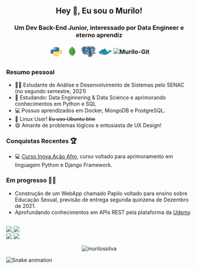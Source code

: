 <h2 align="center"> Hey 👋, Eu sou o Murilo!
<h3 align="center"> Um Dev Back-End Junior, interessado por Data Engineer e eterno aprendiz   
<div style="display: inline_block"><br>
  <img align="center" alt="Murilo-Python" height="30" width="40" src="https://raw.githubusercontent.com/devicons/devicon/master/icons/python/python-original.svg">
  <img align="center" alt="Murilo-Mongo" height="30" width="40" src="https://raw.githubusercontent.com/devicons/devicon/master/icons/mongodb/mongodb-original.svg">
  <img align="center" alt="Murilo-Postgre" height="30" width="40" src="https://raw.githubusercontent.com/devicons/devicon/master/icons/postgresql/postgresql-original.svg">
  <img align="center" alt="Murilo-Docker" height="30" width="40" src="https://raw.githubusercontent.com/devicons/devicon/master/icons/docker/docker-original.svg">
  <img align="center" alt="Murilo-Git" height="30" width="40" src="https://raw.githubusercontent.com/jmnote/z-icons/master/svg/git.svg">
</div>

  ##
 <h3 align="left"> Resumo pessoal</h3>
   
-  👨‍💻 Estudante de Análise e Desenvolvimento de Sistemas pelo SENAC (no segundo semestre, 2021)
-  🌱 Estudando: Data Enginnering & Data Science e aprimorando conhecimentos em Python e SQL 
-  💻 Possuo aprendizados em Docker, MongoDB e PostgreSQL.
-  🐧 Linux User! ~~Eu uso Ubuntu btw~~
-  😄 Amante de problemas lógicos e entusiasta de UX Design!
  
  <h3 aligh="left"> Conquistas Recentes 🏆</h3>
  
- 💻 [Curso Inova.Ação Afro](https://www.linkedin.com/feed/update/urn:li:activity:6871471952826023936/), curso voltado para aprimoramento em linguagem Python e Django Framework.

<h3 align="left"> Em progresso 🏃‍♂️</h3>
  
-  Construção de um WebApp chamado Papilo voltado para ensino sobre Educação Sexual, previsão de entrega segunda quinzena de Dezembro de 2021.
-  Aprofundando conhecimentos em APIs REST pela plataforma da [Udemy](https://www.udemy.com/course/criando-apis-rest-com-django-rest-framework-essencial/learn/lecture/17827716?start=15#overview)

##
 <div>
  <a href="https://github.com/murilossilva">
  <img height="150em" src="https://github-readme-stats.vercel.app/api?username=murilossilva&show_icons=true&theme=dark&include_all_commits=true&count_private=true"/>
  <img height="150em" src="https://github-readme-stats.vercel.app/api/top-langs/?username=murilossilva&layout=compact&langs_count=7&theme=dark"/>
</div>
   <div> 
  <a href = "mailto:murilossilva@usp.br"><img src="https://img.shields.io/badge/Gmail-D14836?style=for-the-badge&logo=gmail&logoColor=white" target="_blank"></a>
  <a href="https://www.linkedin.com/in/murilossilva" target="_blank"><img src="https://img.shields.io/badge/-LinkedIn-%230077B5?style=for-the-badge&logo=linkedin&logoColor=white" target="_blank"></a> 
   <p align="center"> <img src="https://komarev.com/ghpvc/?username=murilossilva&label=Profile%20views&color=0e75b6&style=flat" alt="murilossilva" /> </p>

![Snake animation](https://github.com/murilossilva/murilossilva/blob/output/github-contribution-grid-snake.svg)

